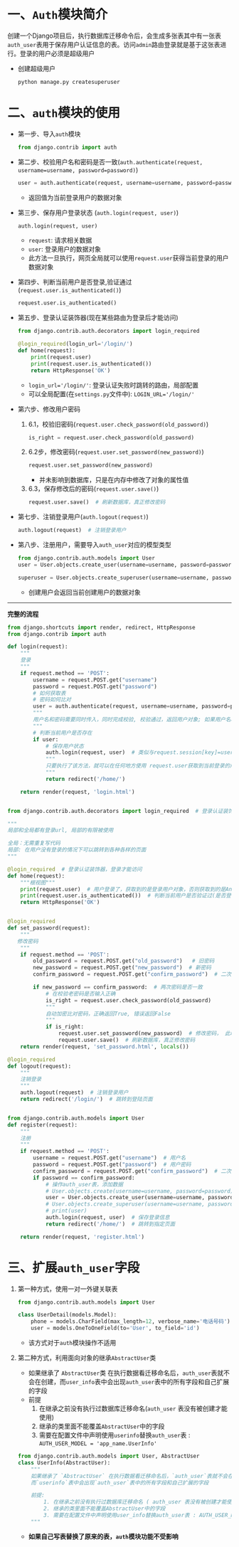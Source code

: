 # 一、`Auth`模块简介
创建一个Django项目后，执行数据库迁移命令后，会生成多张表其中有一张表`auth_user`表用于保存用户认证信息的表。访问`admin`路由登录就是基于这张表进行。登录的用户必须是超级用户

* 创建超级用户
    ```python
    python manage.py createsuperuser
    ```


# 二、`auth`模块的使用
* 第一步、导入`auth`模块
    ```python
    from django.contrib import auth
    ```

* 第二步、校验用户名和密码是否一致(`auth.authenticate(request, username=username, password=password)`)
    ```python
    user = auth.authenticate(request, username=username, password=password)
    ```
    * 返回值为当前登录用户的数据对象

* 第三步、保存用户登录状态 (`auth.login(request, user)`)
    ```python
    auth.login(request, user)
    ```
    * `request`: 请求相关数据
    * `user`: 登录用户的数据对象
    * 此方法一旦执行，网页全局就可以使用`request.user`获得当前登录的用户数据对象

* 第四步、判断当前用户是否登录,验证通过(`request.user.is_authenticated()`)
    ```python
    request.user.is_authenticated()
    ```

* 第五步、登录认证装饰器(现在某些路由为登录后才能访问)
    ```python
    from django.contrib.auth.decorators import login_required
    
    @login_required(login_url='/login/')
    def home(request):
        print(request.user)
        print(request.user.is_authenticated())
        return HttpResponse('OK')
    ```
    * `login_url='/login/'`: 登录认证失败时跳转的路由，局部配置
    * 可以全局配置(在`settings.py`文件中): `LOGIN_URL='/login/'`

* 第六步、修改用户密码
    1. 6.1，校验旧密码(`request.user.check_password(old_password)`)
        ```python
        is_right = request.user.check_password(old_password)
        ```
    2. 6.2步，修改密码(`request.user.set_password(new_password)`)
        ```python
        request.user.set_password(new_password)
        ```
        * 并未影响到数据库，只是在内存中修改了对象的属性值
    3. 6.3，保存修改后的密码(`request.user.save()`)
        ```python
        request.user.save()  # 刷新数据库，真正修改密码
        ```
* 第七步、注销登录用户(`auth.logout(request)`)
    ```python
    auth.logout(request)  # 注销登录用户
    ```

* 第八步、注册用户，需要导入`auth_user`对应的模型类型
    ```python
    from django.contrib.auth.models import User
    user = User.objects.create_user(username=username, password=password)  # 创建普通用户
    
    superuser = User.objects.create_superuser(username=username, password=password, email='111@qq.com') # 创建超级用户(了解)，邮箱必填
    ```
    * 创建用户会返回当前创建用户的数据对象

****
**完整的流程**
```python
from django.shortcuts import render, redirect, HttpResponse
from django.contrib import auth

def login(request):
    """
    登录
    """
    if request.method == 'POST':
        username = request.POST.get("username")
        password = request.POST.get("password")
        # 如何获取表
        # 密码如何比对
        user = auth.authenticate(request, username=username, password=password)  # 自动查找auth_user表，自动给密码加密在比对
        """
        用户名和密码需要同时传入，同时完成校验, 校验通过，返回用户对象; 如果用户名和密码校验不正确，返回None
        """
        # 判断当前用户是否存在
        if user:
            # 保存用户状态
            auth.login(request, user)  # 类似与request.session[key]=user_obj
            """
            只要执行了该方法，就可以在任何地方使用 request.user获取到当前登录的用户对象
            """
            return redirect('/home/')

    return render(request, 'login.html')


from django.contrib.auth.decorators import login_required  # 登录认证装饰器

"""
局部和全局都有登录url, 局部的有限被使用

全局：无需重复写代码
局部: 在用户没有登录的情况下可以跳转到各种各样的页面
"""

@login_required  # 登录认证装饰器，登录才能访问
def home(request):
    """根视图"""
    print(request.user)  # 用户登录了，获取到的是登录用户对象，否则获取到的是AnonymousUser
    print(request.user.is_authenticated())  # 判断当前用户是否验证过(是否登录)
    return HttpResponse('OK')


@login_required
def set_password(request):
    """
   修改密码
    """
    if request.method == 'POST':
        old_password = request.POST.get("old_password")   # 旧密码
        new_password = request.POST.get("new_password")  # 新密码
        confirm_password = request.POST.get("confirm_password")  # 二次确认密码

        if new_password == confirm_password:  # 两次密码是否一致
            # 在校验老密码是否输入正确
            is_right = request.user.check_password(old_password)
            """
            自动加密比对密码，正确返回True, 错误返回False
            """
            if is_right:
                request.user.set_password(new_password)  # 修改密码， 此时并未影响数据库
                request.user.save()  # 刷新数据库，真正修改密码
    return render(request, 'set_password.html', locals())

@login_required
def logout(request):
    """
    注销登录
    """
    auth.logout(request)  # 注销登录用户
    return redirect('/login/')  # 跳转到登陆页面


from django.contrib.auth.models import User
def register(request):
    """
    注册
    """
    if request.method == 'POST':
        username = request.POST.get("username")  # 用户名
        password = request.POST.get("password")  # 用户密码
        confirm_password = request.POST.get("confirm_password")  # 二次确认密码
        if password == confirm_password:
            # 操作auth_user表，添加数据
            # User.objects.create(username=username, password=password)  # 密码不会被加密
            user = User.objects.create_user(username=username, password=password)  # 创建用户，密码会被加密
            # User.objects.create_superuser(username=username, password=password, email='111@qq.com')
            # print(user)
            auth.login(request, user)  # 保存登录信息
            return redirect('/home/')  # 跳转到指定页面

    return render(request, 'register.html')
```

# 三、扩展`auth_user`字段
1. 第一种方式，使用一对一外键关联表
    ```python
    from django.contrib.auth.models import User
    
    class UserDetail(models.Model):
        phone = models.CharField(max_length=12, verbose_name='电话号码')
        user = models.OneToOneField(to='User', to_field='id')
    ```
    * 该方式对于`auth`模块操作不适用
2. 第二种方式，利用面向对象的继承`AbstractUser`类
    * 如果继承了 `AbstractUser`类 在执行数据看迁移命名后，`auth_user`表就不会在创建，而`user_info`表中会出现`auth_user`表中的所有字段和自己扩展的字段
    * 前提
        1. 在继承之前没有执行过数据库迁移命名(`auth_user` 表没有被创建才能使用)
        2. 继承的类里面不能覆盖`AbstractUser`中的字段
        3. 需要在配置文件中声明使用`userinfo`替换`auth_user`表 : `AUTH_USER_MODEL = 'app_name.UserInfo'`

    ```python
    from django.contrib.auth.models import User, AbstractUser
    class UserInfo(AbstractUser):
        """
        如果继承了 `AbstractUser` 在执行数据看迁移命名后，`auth_user`表就不会在创建，
        而`userinfo`表中会出现`auth_user`表中的所有字段和自己扩展的字段
    
        前提:
            1. 在继承之前没有执行过数据库迁移命名 ( auth_user 表没有被创建才能使用)
            2. 继承的类里面不能覆盖AbstractUser中的字段
            3. 需要在配置文件中声明使用user_info替换auth_user表 : AUTH_USER_MODEL = 'app_name.UserInfo'
        """
    ```
    * **如果自己写表替换了原来的表，`auth`模块功能不受影响** 